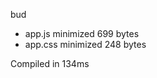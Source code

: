 bud

 - app.js       minimized       699 bytes
 - app.css       minimized       248 bytes

Compiled in 134ms